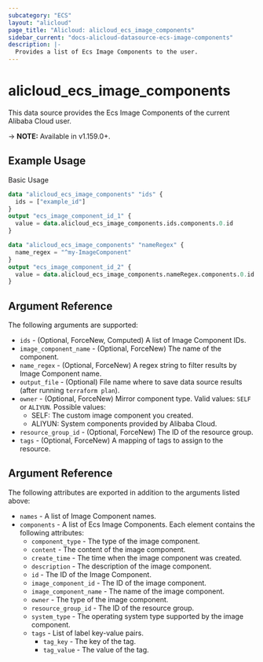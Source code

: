 ```yaml
---
subcategory: "ECS"
layout: "alicloud"
page_title: "Alicloud: alicloud_ecs_image_components"
sidebar_current: "docs-alicloud-datasource-ecs-image-components"
description: |-
  Provides a list of Ecs Image Components to the user.
---
```


# alicloud\_ecs\_image\_components

This data source provides the Ecs Image Components of the current Alibaba Cloud user.

-> **NOTE:** Available in v1.159.0+.

## Example Usage

Basic Usage

```terraform
data "alicloud_ecs_image_components" "ids" {
  ids = ["example_id"]
}
output "ecs_image_component_id_1" {
  value = data.alicloud_ecs_image_components.ids.components.0.id
}

data "alicloud_ecs_image_components" "nameRegex" {
  name_regex = "^my-ImageComponent"
}
output "ecs_image_component_id_2" {
  value = data.alicloud_ecs_image_components.nameRegex.components.0.id
}
```

## Argument Reference

The following arguments are supported:

* `ids` - (Optional, ForceNew, Computed)  A list of Image Component IDs.
* `image_component_name` - (Optional, ForceNew) The name of the component.
* `name_regex` - (Optional, ForceNew) A regex string to filter results by Image Component name.
* `output_file` - (Optional) File name where to save data source results (after running `terraform plan`).
* `owner` - (Optional, ForceNew) Mirror component type. Valid values: `SELF` or `ALIYUN`. Possible values:
  - SELF: The custom image component you created.
  - ALIYUN: System components provided by Alibaba Cloud.
* `resource_group_id` - (Optional, ForceNew) The ID of the resource group.
* `tags` - (Optional, ForceNew) A mapping of tags to assign to the resource.

## Argument Reference

The following attributes are exported in addition to the arguments listed above:

* `names` - A list of Image Component names.
* `components` - A list of Ecs Image Components. Each element contains the following attributes:
	* `component_type` - The type of the image component.
	* `content` - The content of the image component.
	* `create_time` - The time when the image component was created.
	* `description` - The description of the image component.
	* `id` - The ID of the Image Component.
	* `image_component_id` - The ID of the image component.
	* `image_component_name` - The name of the image component.
	* `owner` - The type of the image component.
	* `resource_group_id` - The ID of the resource group.
	* `system_type` - The operating system type supported by the image component.
	* `tags` - List of label key-value pairs.
		* `tag_key` - The key of the tag.
		* `tag_value` - The value of the tag.